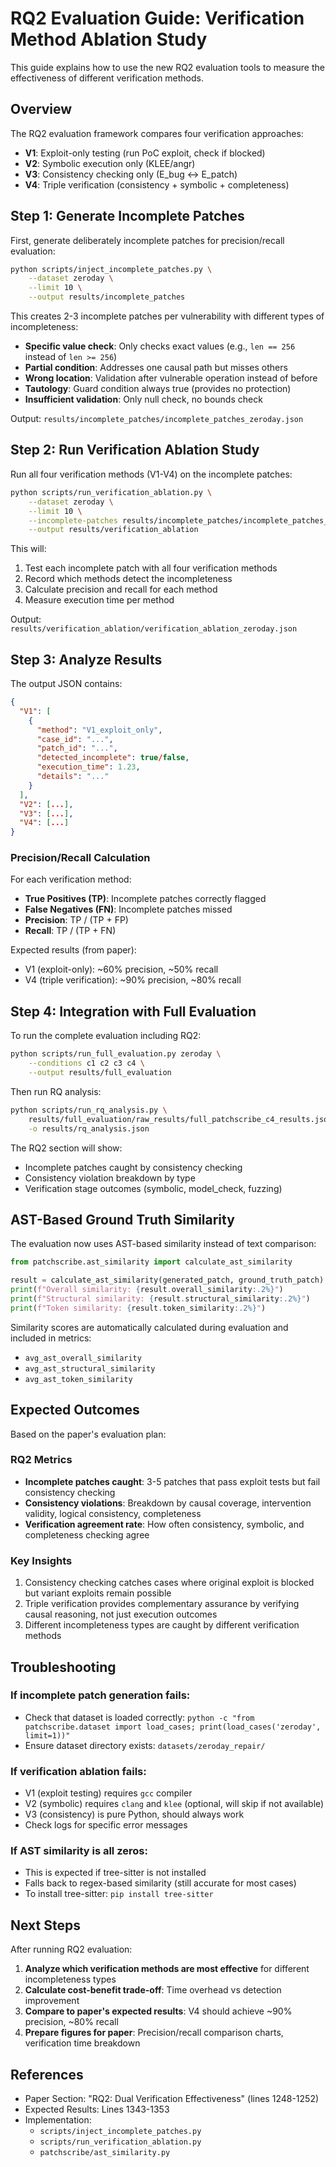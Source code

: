 # RQ2 Evaluation Guide: Verification Method Ablation Study

This guide explains how to use the new RQ2 evaluation tools to measure the effectiveness of different verification methods.

## Overview

The RQ2 evaluation framework compares four verification approaches:
- **V1**: Exploit-only testing (run PoC exploit, check if blocked)
- **V2**: Symbolic execution only (KLEE/angr)
- **V3**: Consistency checking only (E_bug ↔ E_patch)
- **V4**: Triple verification (consistency + symbolic + completeness)

## Step 1: Generate Incomplete Patches

First, generate deliberately incomplete patches for precision/recall evaluation:

```bash
python scripts/inject_incomplete_patches.py \
    --dataset zeroday \
    --limit 10 \
    --output results/incomplete_patches
```

This creates 2-3 incomplete patches per vulnerability with different types of incompleteness:
- **Specific value check**: Only checks exact values (e.g., `len == 256` instead of `len >= 256`)
- **Partial condition**: Addresses one causal path but misses others
- **Wrong location**: Validation after vulnerable operation instead of before
- **Tautology**: Guard condition always true (provides no protection)
- **Insufficient validation**: Only null check, no bounds check

Output: `results/incomplete_patches/incomplete_patches_zeroday.json`

## Step 2: Run Verification Ablation Study

Run all four verification methods (V1-V4) on the incomplete patches:

```bash
python scripts/run_verification_ablation.py \
    --dataset zeroday \
    --limit 10 \
    --incomplete-patches results/incomplete_patches/incomplete_patches_zeroday.json \
    --output results/verification_ablation
```

This will:
1. Test each incomplete patch with all four verification methods
2. Record which methods detect the incompleteness
3. Calculate precision and recall for each method
4. Measure execution time per method

Output: `results/verification_ablation/verification_ablation_zeroday.json`

## Step 3: Analyze Results

The output JSON contains:
```json
{
  "V1": [
    {
      "method": "V1_exploit_only",
      "case_id": "...",
      "patch_id": "...",
      "detected_incomplete": true/false,
      "execution_time": 1.23,
      "details": "..."
    }
  ],
  "V2": [...],
  "V3": [...],
  "V4": [...]
}
```

### Precision/Recall Calculation

For each verification method:
- **True Positives (TP)**: Incomplete patches correctly flagged
- **False Negatives (FN)**: Incomplete patches missed
- **Precision**: TP / (TP + FP)
- **Recall**: TP / (TP + FN)

Expected results (from paper):
- V1 (exploit-only): ~60% precision, ~50% recall
- V4 (triple verification): ~90% precision, ~80% recall

## Step 4: Integration with Full Evaluation

To run the complete evaluation including RQ2:

```bash
python scripts/run_full_evaluation.py zeroday \
    --conditions c1 c2 c3 c4 \
    --output results/full_evaluation
```

Then run RQ analysis:

```bash
python scripts/run_rq_analysis.py \
    results/full_evaluation/raw_results/full_patchscribe_c4_results.json \
    -o results/rq_analysis.json
```

The RQ2 section will show:
- Incomplete patches caught by consistency checking
- Consistency violation breakdown by type
- Verification stage outcomes (symbolic, model_check, fuzzing)

## AST-Based Ground Truth Similarity

The evaluation now uses AST-based similarity instead of text comparison:

```python
from patchscribe.ast_similarity import calculate_ast_similarity

result = calculate_ast_similarity(generated_patch, ground_truth_patch)
print(f"Overall similarity: {result.overall_similarity:.2%}")
print(f"Structural similarity: {result.structural_similarity:.2%}")
print(f"Token similarity: {result.token_similarity:.2%}")
```

Similarity scores are automatically calculated during evaluation and included in metrics:
- `avg_ast_overall_similarity`
- `avg_ast_structural_similarity`
- `avg_ast_token_similarity`

## Expected Outcomes

Based on the paper's evaluation plan:

### RQ2 Metrics
- **Incomplete patches caught**: 3-5 patches that pass exploit tests but fail consistency checking
- **Consistency violations**: Breakdown by causal coverage, intervention validity, logical consistency, completeness
- **Verification agreement rate**: How often consistency, symbolic, and completeness checking agree

### Key Insights
1. Consistency checking catches cases where original exploit is blocked but variant exploits remain possible
2. Triple verification provides complementary assurance by verifying causal reasoning, not just execution outcomes
3. Different incompleteness types are caught by different verification methods

## Troubleshooting

### If incomplete patch generation fails:
- Check that dataset is loaded correctly: `python -c "from patchscribe.dataset import load_cases; print(load_cases('zeroday', limit=1))"`
- Ensure dataset directory exists: `datasets/zeroday_repair/`

### If verification ablation fails:
- V1 (exploit testing) requires `gcc` compiler
- V2 (symbolic) requires `clang` and `klee` (optional, will skip if not available)
- V3 (consistency) is pure Python, should always work
- Check logs for specific error messages

### If AST similarity is all zeros:
- This is expected if tree-sitter is not installed
- Falls back to regex-based similarity (still accurate for most cases)
- To install tree-sitter: `pip install tree-sitter`

## Next Steps

After running RQ2 evaluation:

1. **Analyze which verification methods are most effective** for different incompleteness types
2. **Calculate cost-benefit trade-off**: Time overhead vs detection improvement
3. **Compare to paper's expected results**: V4 should achieve ~90% precision, ~80% recall
4. **Prepare figures for paper**: Precision/recall comparison charts, verification time breakdown

## References

- Paper Section: "RQ2: Dual Verification Effectiveness" (lines 1248-1252)
- Expected Results: Lines 1343-1353
- Implementation:
  - `scripts/inject_incomplete_patches.py`
  - `scripts/run_verification_ablation.py`
  - `patchscribe/ast_similarity.py`

